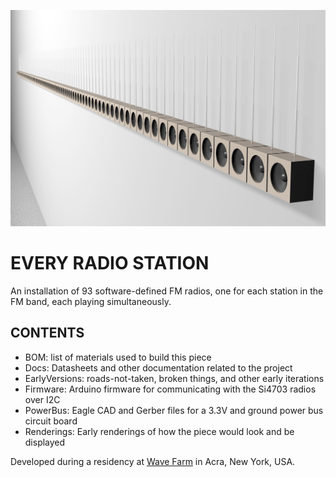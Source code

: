 ![](https://raw.githubusercontent.com/jeffThompson/EveryRadioStation/master/Renderings/Mockup7-web.jpg)

# EVERY RADIO STATION

An installation of 93 software-defined FM radios, one for each station in the FM band, each playing simultaneously.

## CONTENTS  

* BOM: list of materials used to build this piece  
* Docs: Datasheets and other documentation related to the project  
* EarlyVersions: roads-not-taken, broken things, and other early iterations  
* Firmware: Arduino firmware for communicating with the Si4703 radios over I2C  
* PowerBus: Eagle CAD and Gerber files for a 3.3V and ground power bus circuit board  
* Renderings: Early renderings of how the piece would look and be displayed  

Developed during a residency at [Wave Farm](https://wavefarm.org/) in Acra, New York, USA.
